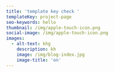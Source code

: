 ```yaml
---
title: 'template key check '
templateKey: project-page
seo-keywords: hello
thumbnail: /img/apple-touch-icon.png
social-image: /img/apple-touch-icon.png
images:
  - alt-text: khg
    description: kh
    image: /img/blog-index.jpg
    image-title: 'on'
---
```


